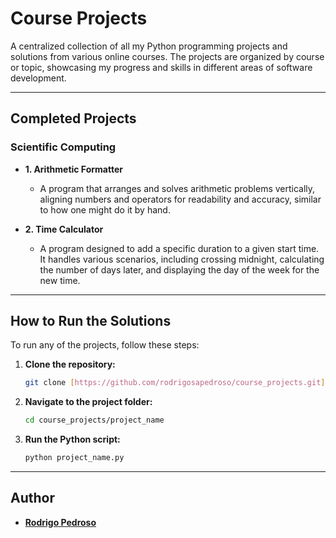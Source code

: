 # Course Projects

A centralized collection of all my Python programming projects and solutions from various online courses. The projects are organized by course or topic, showcasing my progress and skills in different areas of software development.

---

## Completed Projects

### Scientific Computing

* **1. Arithmetic Formatter**

  * A program that arranges and solves arithmetic problems vertically, aligning numbers and operators for readability and accuracy, similar to how one might do it by hand.

* **2. Time Calculator**

  * A program designed to add a specific duration to a given start time. It handles various scenarios, including crossing midnight, calculating the number of days later, and displaying the day of the week for the new time.

---

## How to Run the Solutions

To run any of the projects, follow these steps:

1.  **Clone the repository:**

    ```bash
    git clone [https://github.com/rodrigosapedroso/course_projects.git](https://github.com/rodrigosapedroso/course_projects.git)
    ```

2.  **Navigate to the project folder:**

    ```bash
    cd course_projects/project_name
    ```

3.  **Run the Python script:**

    ```bash
    python project_name.py
    ```

---

## Author

* **[Rodrigo Pedroso](https://github.com/rodrigosapedroso)**
